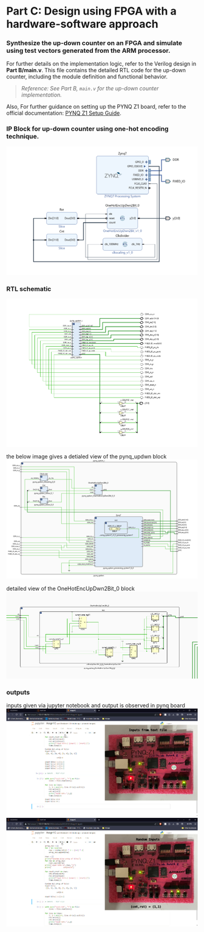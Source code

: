 # Part C: Design using FPGA with a hardware-software approach

### Synthesize the up-down counter on an FPGA and simulate using test vectors generated from the ARM processor.

For further details on the implementation logic, refer to the Verilog design in **Part B/main.v**. This file contains the detailed RTL code for the up-down counter, including the module definition and functional behavior.

> *Reference: See Part B, `main.v` for the up-down counter implementation.*

Also, For further guidance on setting up the PYNQ Z1 board, refer to the official documentation:
[PYNQ Z1 Setup Guide](https://pynq.readthedocs.io/en/latest/getting_started/pynq_z1_setup.html).

### IP Block for up-down counter using one-hot encoding technique. 
![Ipblock](./media/ipblock.png)
### RTL schematic 
![RTL schematic](./media/rtl1.png)

the below image gives a detialed view of the pynq_updwn block 
![pynq_updwn](./media/pynqupdwnblock.png)

detailed view of the OneHotEncUpDwn2Bit_0 block
![onehotenc](./media/onehot.png)

### outputs 
inputs given via jupyter notebook and output is observed in pynq board
![op](./media/op1.png)
![op1](./media/op2.png)

